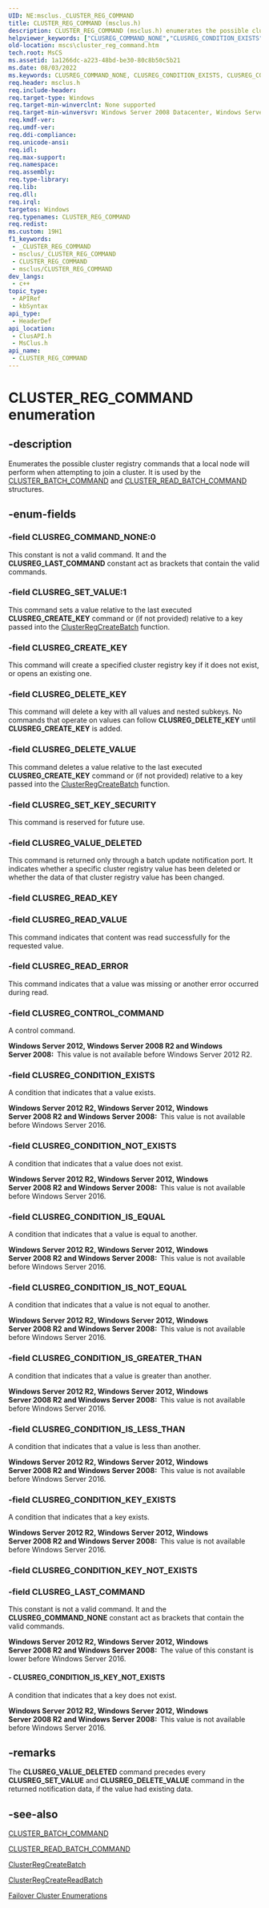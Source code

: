 ```yaml
---
UID: NE:msclus._CLUSTER_REG_COMMAND
title: CLUSTER_REG_COMMAND (msclus.h)
description: CLUSTER_REG_COMMAND (msclus.h) enumerates the possible cluster registry commands that a local node will perform when attempting to join a cluster.
helpviewer_keywords: ["CLUSREG_COMMAND_NONE","CLUSREG_CONDITION_EXISTS","CLUSREG_CONDITION_IS_EQUAL","CLUSREG_CONDITION_IS_GREATER_THAN","CLUSREG_CONDITION_IS_KEY_NOT_EXISTS","CLUSREG_CONDITION_IS_LESS_THAN","CLUSREG_CONDITION_IS_NOT_EQUAL","CLUSREG_CONDITION_KEY_EXISTS","CLUSREG_CONDITION_NOT_EXISTS","CLUSREG_CONTROL_COMMAND","CLUSREG_CREATE_KEY","CLUSREG_DELETE_KEY","CLUSREG_DELETE_VALUE","CLUSREG_LAST_COMMAND","CLUSREG_READ_ERROR","CLUSREG_READ_VALUE","CLUSREG_SET_KEY_SECURITY","CLUSREG_SET_VALUE","CLUSREG_VALUE_DELETED","CLUSTER_REG_COMMAND","CLUSTER_REG_COMMAND enumeration [Failover Cluster]","_CLUSTER_REG_COMMAND","_CLUSTER_REG_COMMAND enumeration [Failover Cluster]","clusapi/CLUSREG_COMMAND_NONE","clusapi/CLUSREG_CONDITION_EXISTS","clusapi/CLUSREG_CONDITION_IS_EQUAL","clusapi/CLUSREG_CONDITION_IS_GREATER_THAN","clusapi/CLUSREG_CONDITION_IS_KEY_NOT_EXISTS","clusapi/CLUSREG_CONDITION_IS_LESS_THAN","clusapi/CLUSREG_CONDITION_IS_NOT_EQUAL","clusapi/CLUSREG_CONDITION_KEY_EXISTS","clusapi/CLUSREG_CONDITION_NOT_EXISTS","clusapi/CLUSREG_CONTROL_COMMAND","clusapi/CLUSREG_CREATE_KEY","clusapi/CLUSREG_DELETE_KEY","clusapi/CLUSREG_DELETE_VALUE","clusapi/CLUSREG_LAST_COMMAND","clusapi/CLUSREG_READ_ERROR","clusapi/CLUSREG_READ_VALUE","clusapi/CLUSREG_SET_KEY_SECURITY","clusapi/CLUSREG_SET_VALUE","clusapi/CLUSREG_VALUE_DELETED","clusapi/CLUSTER_REG_COMMAND","clusapi/_CLUSTER_REG_COMMAND","msclus/CLUSREG_COMMAND_NONE","msclus/CLUSREG_CONDITION_EXISTS","msclus/CLUSREG_CONDITION_IS_EQUAL","msclus/CLUSREG_CONDITION_IS_GREATER_THAN","msclus/CLUSREG_CONDITION_IS_KEY_NOT_EXISTS","msclus/CLUSREG_CONDITION_IS_LESS_THAN","msclus/CLUSREG_CONDITION_IS_NOT_EQUAL","msclus/CLUSREG_CONDITION_KEY_EXISTS","msclus/CLUSREG_CONDITION_NOT_EXISTS","msclus/CLUSREG_CONTROL_COMMAND","msclus/CLUSREG_CREATE_KEY","msclus/CLUSREG_DELETE_KEY","msclus/CLUSREG_DELETE_VALUE","msclus/CLUSREG_LAST_COMMAND","msclus/CLUSREG_READ_ERROR","msclus/CLUSREG_READ_VALUE","msclus/CLUSREG_SET_KEY_SECURITY","msclus/CLUSREG_SET_VALUE","msclus/CLUSREG_VALUE_DELETED","msclus/CLUSTER_REG_COMMAND","msclus/_CLUSTER_REG_COMMAND","mscs.cluster_reg_command"]
old-location: mscs\cluster_reg_command.htm
tech.root: MsCS
ms.assetid: 1a1266dc-a223-48bd-be30-80c8b50c5b21
ms.date: 08/03/2022
ms.keywords: CLUSREG_COMMAND_NONE, CLUSREG_CONDITION_EXISTS, CLUSREG_CONDITION_IS_EQUAL, CLUSREG_CONDITION_IS_GREATER_THAN, CLUSREG_CONDITION_IS_KEY_NOT_EXISTS, CLUSREG_CONDITION_IS_LESS_THAN, CLUSREG_CONDITION_IS_NOT_EQUAL, CLUSREG_CONDITION_KEY_EXISTS, CLUSREG_CONDITION_NOT_EXISTS, CLUSREG_CONTROL_COMMAND, CLUSREG_CREATE_KEY, CLUSREG_DELETE_KEY, CLUSREG_DELETE_VALUE, CLUSREG_LAST_COMMAND, CLUSREG_READ_ERROR, CLUSREG_READ_VALUE, CLUSREG_SET_KEY_SECURITY, CLUSREG_SET_VALUE, CLUSREG_VALUE_DELETED, CLUSTER_REG_COMMAND, CLUSTER_REG_COMMAND enumeration [Failover Cluster], _CLUSTER_REG_COMMAND, _CLUSTER_REG_COMMAND enumeration [Failover Cluster], clusapi/CLUSREG_COMMAND_NONE, clusapi/CLUSREG_CONDITION_EXISTS, clusapi/CLUSREG_CONDITION_IS_EQUAL, clusapi/CLUSREG_CONDITION_IS_GREATER_THAN, clusapi/CLUSREG_CONDITION_IS_KEY_NOT_EXISTS, clusapi/CLUSREG_CONDITION_IS_LESS_THAN, clusapi/CLUSREG_CONDITION_IS_NOT_EQUAL, clusapi/CLUSREG_CONDITION_KEY_EXISTS, clusapi/CLUSREG_CONDITION_NOT_EXISTS, clusapi/CLUSREG_CONTROL_COMMAND, clusapi/CLUSREG_CREATE_KEY, clusapi/CLUSREG_DELETE_KEY, clusapi/CLUSREG_DELETE_VALUE, clusapi/CLUSREG_LAST_COMMAND, clusapi/CLUSREG_READ_ERROR, clusapi/CLUSREG_READ_VALUE, clusapi/CLUSREG_SET_KEY_SECURITY, clusapi/CLUSREG_SET_VALUE, clusapi/CLUSREG_VALUE_DELETED, clusapi/CLUSTER_REG_COMMAND, clusapi/_CLUSTER_REG_COMMAND, msclus/CLUSREG_COMMAND_NONE, msclus/CLUSREG_CONDITION_EXISTS, msclus/CLUSREG_CONDITION_IS_EQUAL, msclus/CLUSREG_CONDITION_IS_GREATER_THAN, msclus/CLUSREG_CONDITION_IS_KEY_NOT_EXISTS, msclus/CLUSREG_CONDITION_IS_LESS_THAN, msclus/CLUSREG_CONDITION_IS_NOT_EQUAL, msclus/CLUSREG_CONDITION_KEY_EXISTS, msclus/CLUSREG_CONDITION_NOT_EXISTS, msclus/CLUSREG_CONTROL_COMMAND, msclus/CLUSREG_CREATE_KEY, msclus/CLUSREG_DELETE_KEY, msclus/CLUSREG_DELETE_VALUE, msclus/CLUSREG_LAST_COMMAND, msclus/CLUSREG_READ_ERROR, msclus/CLUSREG_READ_VALUE, msclus/CLUSREG_SET_KEY_SECURITY, msclus/CLUSREG_SET_VALUE, msclus/CLUSREG_VALUE_DELETED, msclus/CLUSTER_REG_COMMAND, msclus/_CLUSTER_REG_COMMAND, mscs.cluster_reg_command
req.header: msclus.h
req.include-header: 
req.target-type: Windows
req.target-min-winverclnt: None supported
req.target-min-winversvr: Windows Server 2008 Datacenter, Windows Server 2008 Enterprise
req.kmdf-ver: 
req.umdf-ver: 
req.ddi-compliance: 
req.unicode-ansi: 
req.idl: 
req.max-support: 
req.namespace: 
req.assembly: 
req.type-library: 
req.lib: 
req.dll: 
req.irql: 
targetos: Windows
req.typenames: CLUSTER_REG_COMMAND
req.redist: 
ms.custom: 19H1
f1_keywords:
 - _CLUSTER_REG_COMMAND
 - msclus/_CLUSTER_REG_COMMAND
 - CLUSTER_REG_COMMAND
 - msclus/CLUSTER_REG_COMMAND
dev_langs:
 - c++
topic_type:
 - APIRef
 - kbSyntax
api_type:
 - HeaderDef
api_location:
 - ClusAPI.h
 - MsClus.h
api_name:
 - CLUSTER_REG_COMMAND
---
```


# CLUSTER_REG_COMMAND enumeration


## -description

Enumerates the possible cluster registry commands that a local node will perform when attempting to join a cluster.  It is used by the <a href="/windows/desktop/api/clusapi/ns-clusapi-cluster_batch_command">CLUSTER_BATCH_COMMAND</a> and <a href="/windows/desktop/api/clusapi/ns-clusapi-cluster_read_batch_command">CLUSTER_READ_BATCH_COMMAND</a> structures.

## -enum-fields

### -field CLUSREG_COMMAND_NONE:0

This constant is not a valid command. It and the <b>CLUSREG_LAST_COMMAND</b> constant act as brackets  that contain the valid commands.

### -field CLUSREG_SET_VALUE:1

This command sets a value relative to the last executed <b>CLUSREG_CREATE_KEY</b> command or (if not provided) relative to a key passed into  the <a href="/previous-versions/windows/desktop/api/clusapi/nf-clusapi-clusterregcreatebatch">ClusterRegCreateBatch</a> function.

### -field CLUSREG_CREATE_KEY

This command will create a specified cluster registry key if it does not exist, or opens an existing one.

### -field CLUSREG_DELETE_KEY

This command will delete a key with all values and nested subkeys.  No commands that operate on values can follow <b>CLUSREG_DELETE_KEY</b> until <b>CLUSREG_CREATE_KEY</b> is added.

### -field CLUSREG_DELETE_VALUE

This command deletes a value relative to the last executed <b>CLUSREG_CREATE_KEY</b> command or (if not provided) relative to a key passed into  the <a href="/previous-versions/windows/desktop/api/clusapi/nf-clusapi-clusterregcreatebatch">ClusterRegCreateBatch</a> function.

### -field CLUSREG_SET_KEY_SECURITY

This command is reserved for future use.

### -field CLUSREG_VALUE_DELETED

This command is returned only through a batch update notification port. It indicates whether a  specific cluster registry value has been deleted or whether the data of that cluster registry value has been changed.

### -field CLUSREG_READ_KEY

### -field CLUSREG_READ_VALUE

This command indicates that content was read successfully for the requested value.

### -field CLUSREG_READ_ERROR

This command indicates that a value was missing or another error occurred during read.

### -field CLUSREG_CONTROL_COMMAND

A control command.

<b>Windows Server 2012, Windows Server 2008 R2 and Windows Server 2008:  </b>This value is not available before Windows Server 2012 R2.

### -field CLUSREG_CONDITION_EXISTS

A condition that indicates that a value exists.

<b>Windows Server 2012 R2, Windows Server 2012, Windows Server 2008 R2 and Windows Server 2008:  </b>This value is not available before Windows Server 2016.

### -field CLUSREG_CONDITION_NOT_EXISTS

A condition that indicates that a value does not exist.

<b>Windows Server 2012 R2, Windows Server 2012, Windows Server 2008 R2 and Windows Server 2008:  </b>This value is not available before Windows Server 2016.

### -field CLUSREG_CONDITION_IS_EQUAL

A condition that indicates that a value is equal to another.

<b>Windows Server 2012 R2, Windows Server 2012, Windows Server 2008 R2 and Windows Server 2008:  </b>This value is not available before Windows Server 2016.

### -field CLUSREG_CONDITION_IS_NOT_EQUAL

A condition that indicates that a value is not equal to another.

<b>Windows Server 2012 R2, Windows Server 2012, Windows Server 2008 R2 and Windows Server 2008:  </b>This value is not available before Windows Server 2016.

### -field CLUSREG_CONDITION_IS_GREATER_THAN

A condition that indicates that a value is greater than another.

<b>Windows Server 2012 R2, Windows Server 2012, Windows Server 2008 R2 and Windows Server 2008:  </b>This value is not available before Windows Server 2016.

### -field CLUSREG_CONDITION_IS_LESS_THAN

A condition that indicates that a value is less than another.

<b>Windows Server 2012 R2, Windows Server 2012, Windows Server 2008 R2 and Windows Server 2008:  </b>This value is not available before Windows Server 2016.

### -field CLUSREG_CONDITION_KEY_EXISTS

A condition that indicates that a key exists.

<b>Windows Server 2012 R2, Windows Server 2012, Windows Server 2008 R2 and Windows Server 2008:  </b>This value is not available before Windows Server 2016.

### -field CLUSREG_CONDITION_KEY_NOT_EXISTS

### -field CLUSREG_LAST_COMMAND

This constant is not a valid command. It and the <b>CLUSREG_COMMAND_NONE</b> constant act as brackets  that contain the valid commands.

<b>Windows Server 2012 R2, Windows Server 2012, Windows Server 2008 R2 and Windows Server 2008:  </b>The value of this constant is lower before Windows Server 2016.


#### - CLUSREG_CONDITION_IS_KEY_NOT_EXISTS

A condition that indicates that a key does not exist.

<b>Windows Server 2012 R2, Windows Server 2012, Windows Server 2008 R2 and Windows Server 2008:  </b>This value is not available before Windows Server 2016.

## -remarks

The <b>CLUSREG_VALUE_DELETED</b> command precedes every <b>CLUSREG_SET_VALUE</b> and <b>CLUSREG_DELETE_VALUE</b> command in the returned notification data, if the value had existing data.

## -see-also

<a href="/windows/desktop/api/clusapi/ns-clusapi-cluster_batch_command">CLUSTER_BATCH_COMMAND</a>



<a href="/windows/desktop/api/clusapi/ns-clusapi-cluster_read_batch_command">CLUSTER_READ_BATCH_COMMAND</a>



<a href="/previous-versions/windows/desktop/api/clusapi/nf-clusapi-clusterregcreatebatch">ClusterRegCreateBatch</a>



<a href="/previous-versions/windows/desktop/api/clusapi/nf-clusapi-clusterregcreatereadbatch">ClusterRegCreateReadBatch</a>



<a href="/previous-versions/windows/desktop/mscs/cluster-enumerations">Failover Cluster Enumerations</a>
